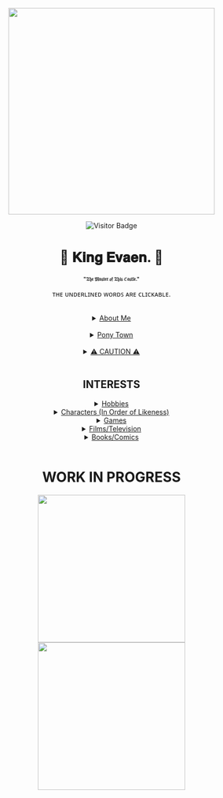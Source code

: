 <p align="center">
  <img src="https://i.postimg.cc/dV8HssQJ/Kingdomheart-Manga-Beast03-1.jpg" width="420" />
</p>

<div align="center">

![Visitor Badge](https://vbr.nathanchung.dev/badge?page_id=ThatFlashStrike.ThatFlashStrike)

# 👑 𝐊𝐢𝐧𝐠 𝐄𝐯𝐚𝐞𝐧. 👑
<font size="1"><b>"𝔗𝔥𝔢 𝔐𝔞𝔰𝔱𝔢𝔯 𝔬𝔣 𝔗𝔥𝔦𝔰 ℭ𝔞𝔰𝔱𝔩𝔢."</b></font>

ᴛʜᴇ ᴜɴᴅᴇʀʟɪɴᴇᴅ ᴡᴏʀᴅꜱ ᴀʀᴇ ᴄʟɪᴄᴋᴀʙʟᴇ.

<br>

<details>
  <summary><ins>About Me</ins></summary>

  <div align="center">
    <p>Hello, my name is Evaen (Ev for short) and i'm 17 years old, the birthday being on the 20th of November.</p>
    <p>A proud selfshipper of Twilight Sparkle with my fictional sonas; i'm aromantic and straight.<p>
    <p>I'm an ENFJ 1w2+2w3, in case a person like this doesn't suit your taste.</p>
    <p>I’m pretty chill, others would call it boring.</p>
    <p>I am blind in my left eye.</p>
    <p>Level Two Autism.<p>
  </div>
</details>

<br>

<details>
  <summary><ins>Pony Town</ins></summary>

  <div align="center">
    <p>I don't care if you cuddle me, pile me, do whatever you want even if I'm with people — just don't do anything that'll irritate me on purpose.</p>
    <p>Don't always assume i'll give you attention for wearing a Belle skin, however all of them are great.<p>
    <p>Covering me is fine if it's for cuddle purposes - outside of that, i'd appreciate if it's not done consistently.<p>
    <p>I ignore all advertisements in my whispers, especially ones begging for assistance with their build limit, i'm not the guy for this.<p>
    <p>Away From Keyboard/Off-tab a lot of the time, this doesn't mean always, as i could be talking to friends in party/whispers or making a skin - sleep emote doesn't always mean i'm busy.<p>
    <p>Don't expect a response out of me all the time, but i will respond when i want to.<p>
    <p>I enjoy hangouts and crowds.<p>
    <p>Copying me and/or my friends, with the knowledge of this action being strongly looked down upon without consent, is an awful action to do, refrain from doing this.</p>
  </div>
</details>
<br>

<details>
  <summary><ins>⚠️ CAUTION ⚠️</ins></summary>

  <div align="center">
    <p>[WORK IN PROGRESS]</p>
  </div>
</details>

<br>

## INTERESTS
<details>
  <summary><ins>Hobbies</ins></summary>

  <div align="center">
    <p>Computer Technician Hobbyist, Reading old comics, Drawing, Lots of re-reading and re-watching, Character Designing, Basketball, Workout, Meditating, Jogging, Hiking, Cycling, Gaming, Ex-Programmer, Picking fruit, Foodie. Also highly fixated on all the shades of blue in a concerning amount 🤣.</p>
  </div>
</details>

<details>
  <summary><ins>Characters (In Order of Likeness)</ins></summary>

  <div align="center">
    <p>Twilight Sparkle (My Little Pony), Flash Strike (OC), Flash Sentry (My Little Pony), Jackie Estacado (The Darkness), Superman (Detective Comics), The Hulk (Marvel Comics), Prince Adam (Beauty and The Beast), Sara Pezzini (Witchblade), Mufasa (The Lion King), Lord Solaris (My Little Pony), Thorax (My Little Pony), Asha (Wings of Fire), Asgore Dreemurr (Undertale), Prince Shining Armour (My Little Pony), Galio (League of Legends), Storm Dragon Aurelion Sol (League of Legends), Tanjiro Kamado (Demon Slayer), Glamrock Freddy (Five Nights at Freddy's: Security Breach), Seven (Brawlhalla), Pavitr Prabhakar (Spider-Man), Harry Potter (Harry Potter), Kion (The Lion Guard), Leon (Pokémon) [ONGOING].  </p>
  </div>
</details>

<details>
  <summary><ins>Games</ins></summary>

  <div align="center">
    <p>[WORK IN PROGRESS]</p>
  </div>
</details>

<details>
  <summary><ins>Films/Television</ins></summary>

  <div align="center">
    <p>Harry Potter | The Lord Of the Rings | Planet of the Apes | Life of Pi | The Hunger Games | Rio | Avatar (James Cameron) | Hulk | Godzilla | I Am Legend | Narnia | Old | Raya: The Last Dragon | My Little Pony | Game of Thrones | The Lion Guard | Maleficent | A Quiet Place | The Invisible Man | Jumanji | The Lion King | Beauty and The Beast | Aladdin | Bird Box | Kong: Skull Island | IT | Frozen | Finding Nemo | Kung fu Panda | Jurassic Park | Home Alone | E.T | The Little Mermaid</p>
  </div>
</details>

<details>
  <summary><ins>Books/Comics</ins></summary>

  <div align="center">
    <p>Witchblade | The Darkness | Danger Girl | Beauty and The Beast | 30 Days of Night | Aphrodite IX | Aphrodite V | Apollo IX | Ares IX | Artemis IX | Artifacts | Broken Trinity | Butcher Knight | Castlevania: The Belmont Legacy | Angelus | 5 Days to Die | Think Tank | Cyber Force | Dead Island | Dishonored | IXth Generation | The Magdalena | Metal Gear Solid | Poseidon IX | Purgatori | Tomb Raider | Dragon Age | Van Helsing: From Beneath the Rue Morgue</p>
  </div>
</details>

<br>
<h1> WORK IN PROGRESS </h1>
<p align="center">
  <img src="https://lorcanaplayer.com/wp-content/uploads/2025/08/Beast-Gracious-Prince-Enchanted-Lorcana-Player.jpg" width="300" />
  <img src="https://cdn.dreamborn.ink/images/en/cards/007-136" width="300" />
</p>
